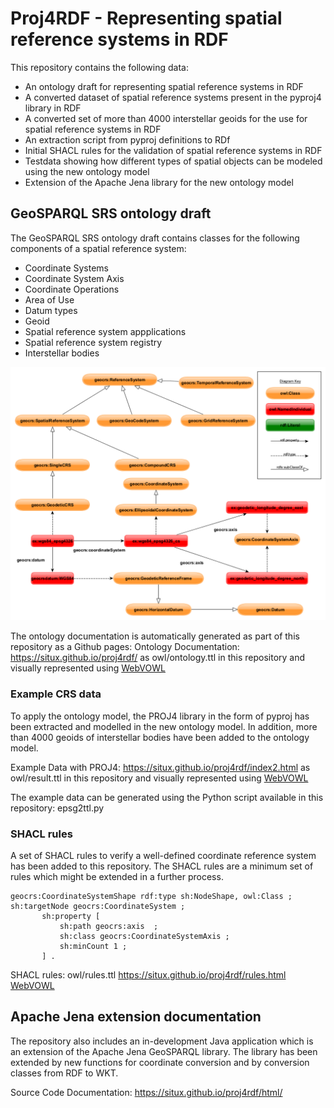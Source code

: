 # Proj4RDF - Representing spatial reference systems in RDF
            
This repository contains the following data:     
* An ontology draft for representing spatial reference systems in RDF  
* A converted dataset of spatial reference systems present in the pyproj4 library in RDF 
* A converted set of more than 4000 interstellar geoids for the use for spatial reference systems in RDF
* An extraction script from pyproj definitions to RDf
* Initial SHACL rules for the validation of spatial reference systems in RDF
* Testdata showing how different types of spatial objects can be modeled using the new ontology model 
* Extension of the Apache Jena library for the new ontology model    
             
## GeoSPARQL SRS ontology draft       

The GeoSPARQL SRS ontology draft contains classes for the following components of a spatial reference system:
* Coordinate Systems 
* Coordinate System Axis
* Coordinate Operations
* Area of Use
* Datum types 
* Geoid
* Spatial reference system appplications
* Spatial reference system registry
* Interstellar bodies

![GeoSPARQL SRS ontology draft](geocrs.png)

The ontology documentation is automatically generated as part of this repository as a Github pages:
Ontology Documentation: https://situx.github.io/proj4rdf/ as owl/ontology.ttl in this repository and visually represented using [WebVOWL](http://www.visualdataweb.de/webvowl/#iri=https://raw.githubusercontent.com/situx/proj4rdf/master/owl/ontology.ttl)

### Example CRS data

To apply the ontology model, the PROJ4 library in the form of pyproj has been extracted and modelled in the new ontology model.
In addition, more than 4000 geoids of interstellar bodies have been added to the ontology model.

Example Data with PROJ4: https://situx.github.io/proj4rdf/index2.html as owl/result.ttl in this repository and visually represented using [WebVOWL](http://www.visualdataweb.de/webvowl/#iri=https://raw.githubusercontent.com/situx/proj4rdf/master/owl/result.ttl)

The example data can be generated using the Python script available in this repository: epsg2ttl.py

### SHACL rules

A set of SHACL rules to verify a well-defined coordinate reference system has been added to this repository. The SHACL rules are a minimum set of rules which might be extended in a further process.

```
geocrs:CoordinateSystemShape rdf:type sh:NodeShape, owl:Class ;
sh:targetNode geocrs:CoordinateSystem ;
       sh:property [
           sh:path geocrs:axis  ;
		   sh:class geocrs:CoordinateSystemAxis ;
           sh:minCount 1 ;
       ] .
```

SHACL rules: owl/rules.ttl  https://situx.github.io/proj4rdf/rules.html  [WebVOWL](http://www.visualdataweb.de/webvowl/#iri=https://raw.githubusercontent.com/situx/proj4rdf/master/owl/rules.ttl)

## Apache Jena extension documentation

The repository also includes an in-development Java application which is an extension of the Apache Jena GeoSPARQL library.
The library has been extended by new functions for coordinate conversion and by conversion classes from RDF to WKT.

Source Code Documentation: https://situx.github.io/proj4rdf/html/
